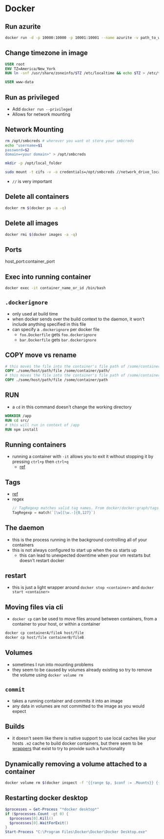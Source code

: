 # Docker

## Run azurite
```bash
docker run -d -p 10000:10000 -p 10001:10001 --name azurite -v path_to_where_you_want_azurite_to_save_files_to:/data mcr.microsoft.com/azure-storage/azurite:latest
```

## Change timezone in image
```dockerfile
USER root
ENV TZ=America/New_York
RUN ln -snf /usr/share/zoneinfo/$TZ /etc/localtime && echo $TZ > /etc/timezone

USER www-data
```

## Run as privileged
- Add `docker run --privileged`
- Allows for network mounting

## Network Mounting
```bash
rm /opt/smbcreds # wherever you want ot store your smbcreds
echo "username=$1
password=$2
domain=<your domain>" > /opt/smbcreds

mkdir -p /opt/local_folder

sudo mount -t cifs -v -o credentials=/opt/smbcreds //network_drive_location/remote_folder /opt/local_folder
```
- `//` is very important

## Delete all containers
```bash
docker rm $(docker ps -a -q)
```

## Delete all images
```bash
docker rmi $(docker images -a -q)
```

## Ports
host_port:container_port

## Exec into running container
```bash
docker exec -it container_name_or_id /bin/bash
```

## `.dockerignore`
- only used at build time
- when docker sends over the build context to the daemon, it won't include anything specified in this file
- can specify a `.dockerignore` per docker file
  - `foo.Dockerfile` gets `foo.dockerignore`
  - `bar.Dockerfile` gets `bar.dockerignore`

## COPY move vs rename
```Dockerfile
# this moves the file into the container's file path of /some/container/path/ and keeps its same name of file
COPY ./some/host/path/file /some/container/path/
# this moves the file into the container's file path of /some/container/ and renames it to path
COPY ./some/host/path/file /some/container/path
```

## RUN
- a `cd` in this command doesn't change the working directory
```Dockerfile
WORKDIR /app
RUN cd src/
# this will run in context of /app
RUN npm install
```

## Running containers
- running a container with `-it` allows you to exit it without stopping it by pressing `ctrl+p` then `ctrl+q`
  - [ref](https://stackoverflow.com/questions/19688314/how-do-you-attach-and-detach-from-dockers-process)

## Tags
 - [ref](https://forums.docker.com/t/what-is-the-naming-conventions-of-docker-tag/34042)
 - regex
    ```go
    // TagRegexp matches valid tag names. From docker/docker:graph/tags.go.
    TagRegexp = match(`[\w][\w.-]{0,127}`)
    ```

## The daemon
- this is the process running in the background controlling all of your containers
- this is not always configured to start up when the os starts up
  - this can lead to unexpected downtime when your vm restarts but doesn't restart docker

## restart
- this is just a light wrapper around `docker stop <container>` and `docker start <container>`

## Moving files via cli
- `docker cp` can be used to move files around between containers, from a container to your host, or within a container
```bash
docker cp containerA/fileA host/file
docker cp host/file containerB/fileB
```

## Volumes
- sometimes I run into mounting problems
- they seem to be caused by volumes already existing so try to remove the volume using `docker volume rm`

## `commit`
- takes a running container and commits it into an image
- any data in volumes are not committed to the image as you would expect

## Builds
- it doesn't seem like there is native support to use local caches like your hosts `.m2` cache to build docker containers, but there seem to be [wrappers](https://aboullaite.me/speed-up-your-java-application-images-build-with-buildkit/) that exist to try to provide such a functionality

## Dynamically removing a volume attached to a container
```bash
docker volume rm $(docker inspect -f '{{range $p, $conf := .Mounts}} {{$conf.Name}} {{end}}' $(docker inspect --format='{{.Id}}' container_name))
```

## Restarting docker desktop
```powershell
$processes = Get-Process "*docker desktop*"
if ($processes.Count -gt 0) {
  $processes[0].Kill()
  $processes[0].WaitForExit()
}
Start-Process "C:\Program Files\Docker\Docker\Docker Desktop.exe"
```